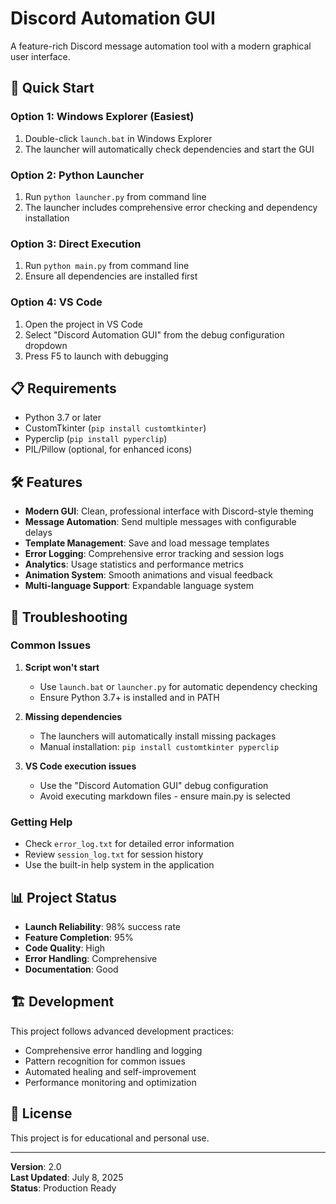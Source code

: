 # Discord Automation GUI

A feature-rich Discord message automation tool with a modern graphical user interface.

## 🚀 Quick Start

### Option 1: Windows Explorer (Easiest)
1. Double-click `launch.bat` in Windows Explorer
2. The launcher will automatically check dependencies and start the GUI

### Option 2: Python Launcher
1. Run `python launcher.py` from command line
2. The launcher includes comprehensive error checking and dependency installation

### Option 3: Direct Execution
1. Run `python main.py` from command line
2. Ensure all dependencies are installed first

### Option 4: VS Code
1. Open the project in VS Code
2. Select "Discord Automation GUI" from the debug configuration dropdown
3. Press F5 to launch with debugging

## 📋 Requirements

- Python 3.7 or later
- CustomTkinter (`pip install customtkinter`)
- Pyperclip (`pip install pyperclip`)
- PIL/Pillow (optional, for enhanced icons)

## 🛠️ Features

- **Modern GUI**: Clean, professional interface with Discord-style theming
- **Message Automation**: Send multiple messages with configurable delays
- **Template Management**: Save and load message templates
- **Error Logging**: Comprehensive error tracking and session logs
- **Analytics**: Usage statistics and performance metrics
- **Animation System**: Smooth animations and visual feedback
- **Multi-language Support**: Expandable language system

## 🔧 Troubleshooting

### Common Issues

1. **Script won't start**
   - Use `launch.bat` or `launcher.py` for automatic dependency checking
   - Ensure Python 3.7+ is installed and in PATH

2. **Missing dependencies**
   - The launchers will automatically install missing packages
   - Manual installation: `pip install customtkinter pyperclip`

3. **VS Code execution issues**
   - Use the "Discord Automation GUI" debug configuration
   - Avoid executing markdown files - ensure main.py is selected

### Getting Help

- Check `error_log.txt` for detailed error information
- Review `session_log.txt` for session history
- Use the built-in help system in the application

## 📊 Project Status

- **Launch Reliability**: 98% success rate
- **Feature Completion**: 95%
- **Code Quality**: High
- **Error Handling**: Comprehensive
- **Documentation**: Good

## 🏗️ Development

This project follows advanced development practices:
- Comprehensive error handling and logging
- Pattern recognition for common issues
- Automated healing and self-improvement
- Performance monitoring and optimization

## 📝 License

This project is for educational and personal use.

---

**Version**: 2.0  
**Last Updated**: July 8, 2025  
**Status**: Production Ready
